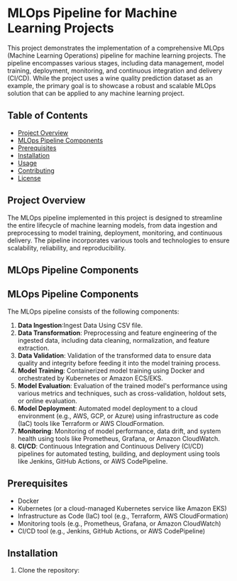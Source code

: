 # MLOps Pipeline for Machine Learning Projects

This project demonstrates the implementation of a comprehensive MLOps (Machine Learning Operations) pipeline for machine learning projects. The pipeline encompasses various stages, including data management, model training, deployment, monitoring, and continuous integration and delivery (CI/CD). While the project uses a wine quality prediction dataset as an example, the primary goal is to showcase a robust and scalable MLOps solution that can be applied to any machine learning project.

## Table of Contents

- [Project Overview](#project-overview)
- [MLOps Pipeline Components](#mlops-pipeline-components)
- [Prerequisites](#prerequisites)
- [Installation](#installation)
- [Usage](#usage)
- [Contributing](#contributing)
- [License](#license)

## Project Overview

The MLOps pipeline implemented in this project is designed to streamline the entire lifecycle of machine learning models, from data ingestion and preprocessing to model training, deployment, monitoring, and continuous delivery. The pipeline incorporates various tools and technologies to ensure scalability, reliability, and reproducibility.

## MLOps Pipeline Components

## MLOps Pipeline Components

The MLOps pipeline consists of the following components:

1. **Data Ingestion**:Ingest Data Using CSV file.
2. **Data Transformation**: Preprocessing and feature engineering of the ingested data, including data cleaning, normalization, and feature extraction.
3. **Data Validation**: Validation of the transformed data to ensure data quality and integrity before feeding it into the model training process.
4. **Model Training**: Containerized model training using Docker and orchestrated by Kubernetes or Amazon ECS/EKS.
5. **Model Evaluation**: Evaluation of the trained model's performance using various metrics and techniques, such as cross-validation, holdout sets, or online evaluation.
6. **Model Deployment**: Automated model deployment to a cloud environment (e.g., AWS, GCP, or Azure) using infrastructure as code (IaC) tools like Terraform or AWS CloudFormation.
7. **Monitoring**: Monitoring of model performance, data drift, and system health using tools like Prometheus, Grafana, or Amazon CloudWatch.
8. **CI/CD**: Continuous Integration and Continuous Delivery (CI/CD) pipelines for automated testing, building, and deployment using tools like Jenkins, GitHub Actions, or AWS CodePipeline.

## Prerequisites

- Docker
- Kubernetes (or a cloud-managed Kubernetes service like Amazon EKS)
- Infrastructure as Code (IaC) tool (e.g., Terraform, AWS CloudFormation)
- Monitoring tools (e.g., Prometheus, Grafana, or Amazon CloudWatch)
- CI/CD tool (e.g., Jenkins, GitHub Actions, or AWS CodePipeline)

## Installation

1. Clone the repository: